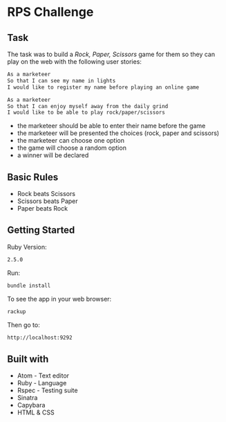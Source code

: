 # RPS Challenge

Task
----

The task was to build a _Rock, Paper, Scissors_ game for them so they can play on the web with the following user stories:

```sh
As a marketeer
So that I can see my name in lights
I would like to register my name before playing an online game

As a marketeer
So that I can enjoy myself away from the daily grind
I would like to be able to play rock/paper/scissors
```

* the marketeer should be able to enter their name before the game
* the marketeer will be presented the choices (rock, paper and scissors)
* the marketeer can choose one option
* the game will choose a random option
* a winner will be declared

## Basic Rules

- Rock beats Scissors
- Scissors beats Paper
- Paper beats Rock

## Getting Started

Ruby Version:
```sh
2.5.0
```

Run:
```sh
bundle install
```

To see the app in your web browser:
```sh
rackup
```

Then go to:
```sh
http://localhost:9292
```


## Built with

* Atom - Text editor
* Ruby - Language
* Rspec - Testing suite
* Sinatra
* Capybara
* HTML & CSS
